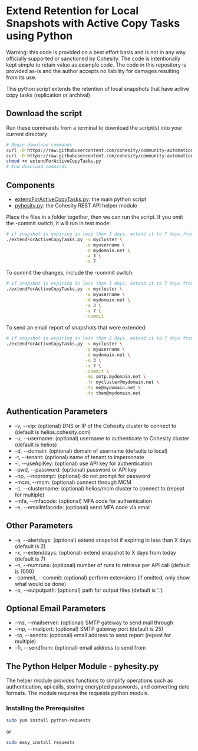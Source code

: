 # Extend Retention for Local Snapshots with Active Copy Tasks using Python

Warning: this code is provided on a best effort basis and is not in any way officially supported or sanctioned by Cohesity. The code is intentionally kept simple to retain value as example code. The code in this repository is provided as-is and the author accepts no liability for damages resulting from its use.

This python script extends the retention of local snapshots that have active copy tasks (replication or archival)

## Download the script

Run these commands from a terminal to download the script(s) into your current directory

```bash
# Begin download commands
curl -O https://raw.githubusercontent.com/cohesity/community-automation-samples/main/python/extendForActiveCopyTasks/extendForActiveCopyTasks.py
curl -O https://raw.githubusercontent.com/cohesity/community-automation-samples/main/python/pyhesity.py
chmod +x extendForActiveCopyTasks.py
# End download commands
```

## Components

* [extendForActiveCopyTasks.py](https://raw.githubusercontent.com/cohesity/community-automation-samples/main/python/extendForActiveCopyTasks/extendForActiveCopyTasks.py): the main python script
* [pyhesity.py](https://raw.githubusercontent.com/cohesity/community-automation-samples/main/python/pyhesity/pyhesity.py): the Cohesity REST API helper module

Place the files in a folder together, then we can run the script. If you omit the -commit switch, it will run in test mode:

```bash
# if snapshot is expiring in less than 3 days, extend it to 7 days from today (test mode)
./extendForActiveCopyTasks.py -v mycluster \
                              -u myusername \
                              -d mydomain.net \
                              -a 3 \
                              -x 7
```

To commit the changes, include the -commit switch:

```bash
# if snapshot is expiring in less than 3 days, extend it to 7 days from today (commit)
./extendForActiveCopyTasks.py -v mycluster \
                              -u myusername \
                              -d mydomain.net \
                              -a 3 \
                              -x 7 \
                              -commit
```

To send an email report of snapshots that were extended:

```bash
# if snapshot is expiring in less than 3 days, extend it to 7 days from today (commit)
./extendForActiveCopyTasks.py -v mycluster \
                              -u myusername \
                              -d mydomain.net \
                              -a 3 \
                              -x 7 \
                              -commit \
                              -ms smtp.mydomain.net \
                              -fr mycluster@mydomain.net \
                              -to me@mydomain.net \
                              -to them@mydomain.net
```

## Authentication Parameters

* -v, --vip: (optional) DNS or IP of the Cohesity cluster to connect to (default is helios.cohesity.com)
* -u, --username: (optional) username to authenticate to Cohesity cluster (default is helios)
* -d, --domain: (optional) domain of username (defaults to local)
* -t, --tenant: (optional) name of tenant to impersonate
* -i, --useApiKey: (optional) use API key for authentication
* -pwd, --password: (optional) password or API key
* -np, --noprompt: (optional) do not prompt for password
* -mcm, --mcm: (optional) connect through MCM
* -c, --clustername: (optional) helios/mcm cluster to connect to (repeat for multiple)
* -mfa, --mfacode: (optional) MFA code for authentication
* -e, --emailmfacode: (optional) send MFA code via email

## Other Parameters

* -a, --alertdays: (optional) extend snapshot if expiring in less than X days (default is 2)
* -x, --extenddays: (optional) extend snapshot to X days from today (default is 7)
* -n, --numruns: (optional) number of runs to retrieve per API call (default is 1000)
* -commit, --commit: (optional) perform extensions (if omitted, only show what would be done)
* -o, --outputpath: (optional) path for output files (default is '.')

## Optional Email Parameters

* -ms, --mailserver: (optional) SMTP gateway to send mail through
* -mp, --mailport: (optional) SMTP gateway port (default is 25)
* -to, --sendto: (optional) email address to send report (repeat for multiple)
* -fr, --sendfrom: (optional) email address to send from

## The Python Helper Module - pyhesity.py

The helper module provides functions to simplify operations such as authentication, api calls, storing encrypted passwords, and converting date formats. The module requires the requests python module.

### Installing the Prerequisites

```bash
sudo yum install python-requests
```

or

```bash
sudo easy_install requests
```
